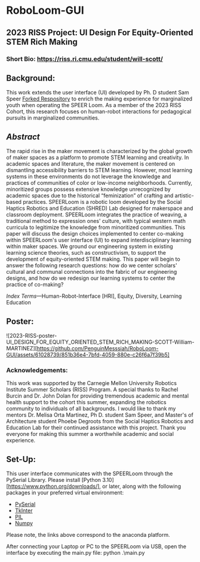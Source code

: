 # RoboLoom-GUI

## **2023 RISS Project:  UI Design For Equity-Oriented STEM Rich Making** 

### Short Bio: https://riss.ri.cmu.edu/student/will-scott/

## Background:

This work extends the user interface (UI) developed by Ph. D student Sam Speer [Forked Respository](https://github.com/SamS1205/RoboLoom-GUI) to enrich the making experience for marginalized youth when operating the SPEER Loom.
As a member of the 2023 RISS Cohort, this research focuses on human-robot interactions for pedagogical pursuits in marginalized communities.

## *Abstract*

The rapid rise in the maker movement is characterized by the global growth of maker spaces as a platform to promote STEM learning and creativity. In academic spaces and literature,  the maker movement is centered on dismantling accessibility barriers to STEM learning. However, most learning systems in these environments do not leverage the knowledge and practices of communities of color or low-income neighborhoods. Currently, minoritized groups possess extensive knowledge unrecognized by academic spaces due to the historical “feminization” of crafting and artistic-based practices. SPEERLoom is a robotic loom developed by the Social Haptics Robotics and Education (SHRED) Lab designed for makerspace and classroom deployment. SPEERLoom integrates the practice of weaving, a traditional method to expression ones' culture, with typical western math curricula to legitimize the knowledge from minoritized communities. This paper will discuss the design choices implemented to center co-making within SPEERLoom's user interface (UI) to expand interdisciplinary learning within maker spaces. We ground our engineering system in existing learning science theories, such as constructivism, to support the development of equity-oriented STEM making.  This paper will begin to answer the following research questions: how do we center scholars' cultural and communal connections into the fabric of our engineering designs, and how do we redesign our learning systems to center the practice of co-making?

*Index Terms*—Human-Robot-Interface [HRI], Equity, Diversity, Learning Education

## Poster:

![2023-RISS-poster-UI_DESIGN_FOR_EQUITY_ORIENTED_STEM_RICH_MAKING-SCOTT-William-MARTINEZ][https://github.com/PenguinMesssiah/RoboLoom-GUI/assets/61028739/851b36e4-7bfd-4059-880e-c26f6a7f39b5]

### Acknowledgements:

This work was supported by the Carnegie Mellon University Robotics Institute Summer Scholars (RISS) Program. A special thanks to Rachel Burcin and Dr. John Dolan for providing tremendous academic and mental health support to the cohort this summer, expanding the robotics community to individuals of all backgrounds. I would like to thank my mentors Dr. Melisa Orta Martinez, Ph D. student Sam Speer, and Master's of Architecture student Phoebe Degroots from the Social Haptics Robotics and Education Lab for their continued assistance with this project. Thank you everyone for making this summer a worthwhile academic and social experience.

## Set-Up:

This user interface communicates with the SPEERLoom through the PySerial Library. Please install [Python 3.10][https://www.python.org/downloads/], or later, along with the following packages in your preferred virtual environment: 

- [PySerial](https://anaconda.org/anaconda/pyserial)
- [TkInter](https://anaconda.org/anaconda/tk)
- [PIL](https://anaconda.org/anaconda/pillow)
- [Numpy](https://anaconda.org/conda-forge/numpy)

Please note, the links above correspond to the anaconda platform.

After connecting your Laptop or PC to the SPEERLoom via USB, open the interface by executing the main.py file: 
  python  .\main.py
